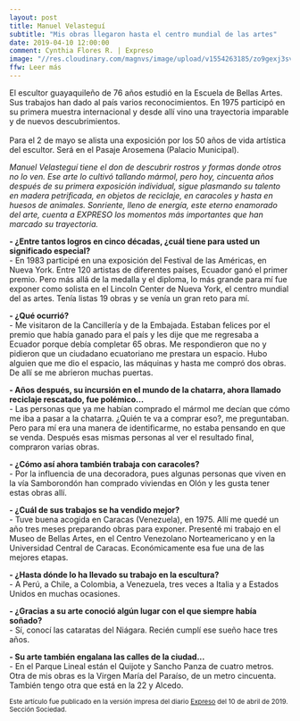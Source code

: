 ```yaml
---
layout: post
title: Manuel Velasteguí
subtitle: "Mis obras llegaron hasta el centro mundial de las artes"
date: 2019-04-10 12:00:00
comment: Cynthia Flores R. | Expreso
image: "//res.cloudinary.com/magnvs/image/upload/v1554263185/zo9gexj3sv24kvf445q1.jpg"
ffw: Leer más
---
```

El escultor guayaquileño de 76 años estudió en la Escuela de Bellas Artes. Sus trabajos han dado al país varios reconocimientos. En 1975 participó en su primera muestra internacional y desde allí vino una trayectoria imparable y de nuevos descubrimientos.<br /><br />Para el 2 de mayo se alista una exposición por los 50 años de vida artística del escultor. Será en el Pasaje Arosemena (Palacio Municipal).

*Manuel Velasteguí tiene el don de descubrir rostros y formas donde otros no lo ven. Ese arte lo cultivó tallando mármol, pero hoy, cincuenta años después de su primera exposición individual, sigue plasmando su talento en madera petrificada, en objetos de reciclaje, en caracoles y hasta en huesos de animales. Sonriente, lleno de energía, este eterno enamorado del arte, cuenta a EXPRESO los momentos más importantes que han marcado su trayectoria.*

**- ¿Entre tantos logros en cinco décadas, ¿cuál tiene para usted un significado especial?**<br />
\- En 1983 participé en una exposición del Festival de las Américas, en Nueva York. Entre 120 artistas de diferentes países, Ecuador ganó el primer premio. Pero más allá de la medalla y el diploma, lo más grande para mí fue exponer como solista en el Lincoln Center de Nueva York, el centro mundial del as artes. Tenía listas 19 obras y se venía un gran reto para mí.

**- ¿Qué ocurrió?**<br />
\- Me visitaron de la Cancillería y de la Embajada. Estaban felices por el premio que había ganado para el país y les dije que me regresaba a Ecuador porque debía completar 65 obras. Me respondieron que no y pidieron que un ciudadano ecuatoriano me prestara un espacio. Hubo alguien que me dio el espacio, las máquinas y hasta me compró dos obras. De allí se me abrieron muchas puertas.

**- Años después, su incursión en el mundo de la chatarra, ahora llamado reciclaje rescatado, fue polémico...**<br />
\- Las personas que ya me habían comprado el mármol me decían que cómo me iba a pasar a la chatarra. ¿Quién te va a comprar eso?, me preguntaban. Pero para mí era una manera de identificarme, no estaba pensando en que se venda. Después esas mismas personas al ver el resultado final, compraron varias obras.

**- ¿Cómo así ahora también trabaja con caracoles?**<br />
\- Por la influencia de una decoradora, pues algunas personas  que viven en la vía Samborondón han comprado viviendas en Olón y les gusta tener estas obras allí.

**- ¿Cuál de sus trabajos se ha vendido mejor?**<br />
\- Tuve buena acogida en Caracas (Venezuela), en 1975. Allí me quedé un año tres meses preparando obras para exponer. Presenté mi trabajo en el Museo de Bellas Artes, en el Centro Venezolano Norteamericano y en la Universidad Central de Caracas. Económicamente esa fue una de las mejores etapas.

**- ¿Hasta dónde lo ha llevado su trabajo en la escultura?**<br />
\- A Perú, a Chile, a Colombia, a Venezuela, tres veces a Italia y a Estados Unidos en muchas ocasiones.

**- ¿Gracias a su arte conoció algún lugar con el que siempre había soñado?**<br/>
\- Sí, conocí las cataratas del Niágara. Recién cumplí ese sueño hace tres años.

**- Su arte también engalana las calles de la ciudad...**<br />
\- En el Parque Lineal están el Quijote y Sancho Panza de cuatro metros. Otra de mis obras es la Virgen María del Paraíso, de un metro cincuenta. También tengo otra que está en la 22 y Alcedo.

<small>Este artículo fue publicado en la versión impresa del diario [Expreso](//www.expreso.ec) del 10 de abril de 2019. Sección Sociedad.</small>
